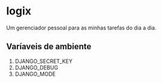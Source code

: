 # logix
Um gerenciador pessoal para as minhas tarefas do dia a dia.


## Varíaveis de ambiente

1. DJANGO_SECRET_KEY
2. DJANGO_DEBUG
3. DJANGO_MODE